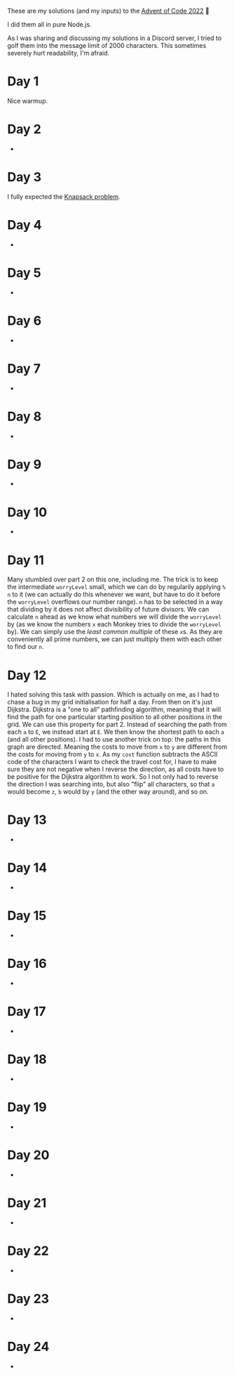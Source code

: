 These are my solutions (and my inputs) to the [Advent of Code 2022](https://adventofcode.com/2022/) 🎄

I did them all in pure Node.js.

As I was sharing and discussing my solutions in a Discord server, I tried to golf them into the message limit of 2000 characters. This sometimes severely hurt readability, I'm afraid.

# Day 1
Nice warmup.

# Day 2
-

# Day 3
I fully expected the [Knapsack problem](https://en.wikipedia.org/wiki/Knapsack_problem).

# Day 4
-

# Day 5
-

# Day 6
-

# Day 7
-

# Day 8
-

# Day 9
-

# Day 10
-

# Day 11
Many stumbled over part 2 on this one, including me. The trick is to keep the intermediate `worryLevel` small, which we can do by regularily applying `% n` to it (we can actually do this whenever we want, but have to do it before the `worryLevel` overflows our number range).
`n` has to be selected in a way that dividing by it does not affect divisibility of future divisors. We can calculate `n` ahead as we know what numbers we will divide the `worryLevel` by (as we know the numbers `x` each Monkey tries to divide the `worryLevel` by). We can simply use the _least common multiple_ of these `x`s. As they are conveniently all prime numbers, we can just multiply them with each other to find our `n`.

# Day 12
I hated solving this task with passion. Which is actually on me, as I had to chase a bug in my grid initialisation for half a day. From then on it's just Dijkstra.
Dijkstra is a "one to all" pathfinding algorithm, meaning that it will find the path for one particular starting position to all other positions in the grid.
We can use this property for part 2. Instead of searching the path from each `a` to `E`, we instead start at `E`. We then know the shortest path to each `a` (and all other positions).
I had to use another trick on top: the paths in this graph are directed. Meaning the costs to move from `x` to `y` are different from the costs for moving from `y` to `x`. As my `cost` function subtracts the ASCII code of the characters I want to check the travel cost for, I have to make sure they are not negative when I reverse the direction, as all costs have to be positive for the Dijkstra algorithm to work.
So I not only had to reverse the direction I was searching into, but also "flip" all characters, so that `a` would become `z`, `b` would by `y` (and the other way around), and so on.

# Day 13
-

# Day 14
-

# Day 15
-

# Day 16
-

# Day 17
-

# Day 18
-

# Day 19
-

# Day 20
-

# Day 21
-

# Day 22
-

# Day 23
-

# Day 24
-
